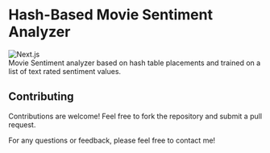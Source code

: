 # Hash-Based Movie Sentiment Analyzer
![Next.js](https://img.shields.io/badge/C++-00599C?style=flat-square&logo=C%2B%2B&logoColor=white)
<br>
Movie Sentiment analyzer based on hash table placements and trained on a list of text rated sentiment values.

## Contributing
Contributions are welcome! Feel free to fork the repository and submit a pull request.

For any questions or feedback, please feel free to contact me!


